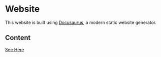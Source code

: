 # Website

This website is built using [Docusaurus](https://docusaurus.io/), a modern static website generator.

## Content

[See Here](https://tech.deverqqqq.dev/)